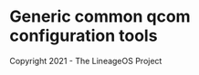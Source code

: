 Generic common qcom configuration tools
===============================

Copyright 2021 - The LineageOS Project
